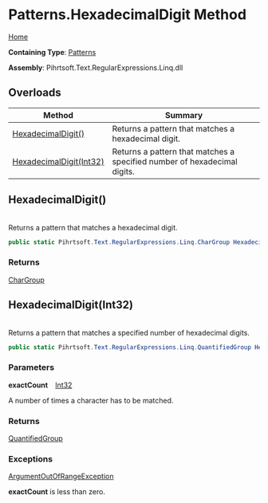 # Patterns\.HexadecimalDigit Method

[Home](../../../../../../README.md)

**Containing Type**: [Patterns](../README.md)

**Assembly**: Pihrtsoft\.Text\.RegularExpressions\.Linq\.dll

## Overloads

| Method | Summary |
| ------ | ------- |
| [HexadecimalDigit()](#Pihrtsoft_Text_RegularExpressions_Linq_Patterns_HexadecimalDigit) | Returns a pattern that matches a hexadecimal digit\. |
| [HexadecimalDigit(Int32)](#Pihrtsoft_Text_RegularExpressions_Linq_Patterns_HexadecimalDigit_System_Int32_) | Returns a pattern that matches a specified number of hexadecimal digits\. |

## HexadecimalDigit\(\) <a id="Pihrtsoft_Text_RegularExpressions_Linq_Patterns_HexadecimalDigit"></a>

\
Returns a pattern that matches a hexadecimal digit\.

```csharp
public static Pihrtsoft.Text.RegularExpressions.Linq.CharGroup HexadecimalDigit()
```

### Returns

[CharGroup](../../CharGroup/README.md)

## HexadecimalDigit\(Int32\) <a id="Pihrtsoft_Text_RegularExpressions_Linq_Patterns_HexadecimalDigit_System_Int32_"></a>

\
Returns a pattern that matches a specified number of hexadecimal digits\.

```csharp
public static Pihrtsoft.Text.RegularExpressions.Linq.QuantifiedGroup HexadecimalDigit(int exactCount)
```

### Parameters

**exactCount** &ensp; [Int32](https://docs.microsoft.com/en-us/dotnet/api/system.int32)

A number of times a character has to be matched\.

### Returns

[QuantifiedGroup](../../QuantifiedGroup/README.md)

### Exceptions

[ArgumentOutOfRangeException](https://docs.microsoft.com/en-us/dotnet/api/system.argumentoutofrangeexception)

**exactCount** is less than zero\.

